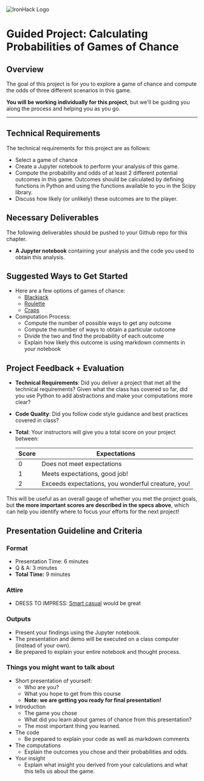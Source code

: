 ![IronHack Logo](https://s3-eu-west-1.amazonaws.com/ih-materials/uploads/upload_d5c5793015fec3be28a63c4fa3dd4d55.png)

# Guided Project: Calculating Probabilities of Games of Chance 

## Overview

The goal of this project is for you to explore a game of chance and compute the odds of three different scenarios in this game.

<b>You will be working individually for this project</b>, but we'll be guiding you along the process and helping you as you go. 

---

## Technical Requirements

The technical requirements for this project are as follows:
 - Select a game of chance
 - Create a Jupyter notebook to perform your analysis of this game.
 - Compute the probability and odds of at least 2 different potential outcomes in this game. Outcomes should be calculated by defining functions in Python and using the functions available to you in the Scipy library.
 - Discuss how likely (or unlikely) these outcomes are to the player.
## Necessary Deliverables

The following deliverables should be pushed to your Github repo for this chapter.

- <b>A Jupyter notebook</b> containing your analysis and the code you used to obtain this analysis.

## Suggested Ways to Get Started

* Here are a few options of games of chance:
    * [Blackjack](https://en.wikipedia.org/wiki/Blackjack#Basic_strategy)
    * [Roulette](https://en.wikipedia.org/wiki/Roulette#Bet_odds_table)
    * [Craps](https://en.wikipedia.org/wiki/Craps#Bet_odds_and_summary)
* Computation Process:
    * Compute the number of possible ways to get any outcome
    * Compute the number of ways to obtain a particular outcome
    * Divide the two and find the probability of each outcome
    * Explain how likely this outcome is using markdown comments in your notebook

## Project Feedback + Evaluation

* __Technical Requirements__: Did you deliver a project that met all the technical requirements? Given what the class has covered so far, did you use Python to add abstractions and make your computations more clear?

* __Code Quality__: Did you follow code style guidance and best practices covered in class?

* __Total__: Your instructors will give you a total score on your project between:

    **Score**|**Expectations**
    -----|-----
    0|Does not meet expectations
    1|Meets expectations, good job!
    2|Exceeds expectations, you wonderful creature, you!

This will be useful as an overall gauge of whether you met the project goals, but __the more important scores are described in the specs above__, which can help you identify where to focus your efforts for the next project!

## Presentation Guideline and Criteria

### Format

* Presentation Time: 6 minutes
* Q & A: 3 minutes
* **Total Time:** 9 minutes

### Attire

* DRESS TO IMPRESS: [Smart casual](https://en.wikipedia.org/wiki/Smart_casual) would be great

### Outputs

* Present your findings using the Jupyter notebook.
* The presentation and demo will be executed on a class computer (instead of your own).
* Be prepared to explain your entire notebook and thought process.

### Things you might want to talk about

* Short presentation of yourself:
	* Who are you?
	* What you hope to get from this course
  * __Note: we are getting you ready for final presentation!__
* Introduction
  * The game you chose
  * What did you learn about games of chance from this presentation?
  * The most important thing you learned.
* The code
    * Be prepared to explain your code as well as markdown comments 
* The computations
    * Explain the outcomes you chose and their probabilities and odds.
* Your insight
    * Explain what insight you derived from your calculations and what this tells us about the game.
